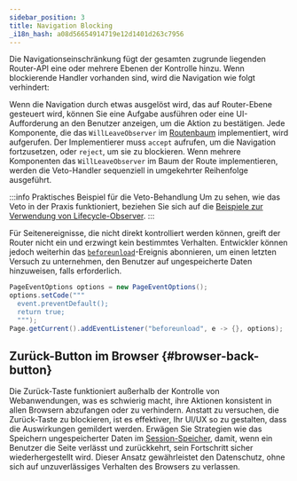 ```yaml
---
sidebar_position: 3
title: Navigation Blocking
_i18n_hash: a08d56654914719e12d1401d263c7956
---
```

Die Navigationseinschränkung fügt der gesamten zugrunde liegenden Router-API eine oder mehrere Ebenen der Kontrolle hinzu. Wenn blockierende Handler vorhanden sind, wird die Navigation wie folgt verhindert:

Wenn die Navigation durch etwas ausgelöst wird, das auf Router-Ebene gesteuert wird, können Sie eine Aufgabe ausführen oder eine UI-Aufforderung an den Benutzer anzeigen, um die Aktion zu bestätigen. Jede Komponente, die das `WillLeaveObserver` im [Routenbaum](../route-hierarchy/overview) implementiert, wird aufgerufen. Der Implementierer muss `accept` aufrufen, um die Navigation fortzusetzen, oder `reject`, um sie zu blockieren. Wenn mehrere Komponenten das `WillLeaveObserver` im Baum der Route implementieren, werden die Veto-Handler sequenziell in umgekehrter Reihenfolge ausgeführt.

:::info Praktisches Beispiel für die Veto-Behandlung
Um zu sehen, wie das Veto in der Praxis funktioniert, beziehen Sie sich auf die [Beispiele zur Verwendung von Lifecycle-Observer](observers#example-handling-unsaved-changes-with-willleaveobserver).
:::

Für Seitenereignisse, die nicht direkt kontrolliert werden können, greift der Router nicht ein und erzwingt kein bestimmtes Verhalten. Entwickler können jedoch weiterhin das [`beforeunload`](https://developer.mozilla.org/en-US/docs/Web/API/Window/beforeunload_event)-Ereignis abonnieren, um einen letzten Versuch zu unternehmen, den Benutzer auf ungespeicherte Daten hinzuweisen, falls erforderlich.

```java
PageEventOptions options = new PageEventOptions();
options.setCode(""" 
  event.preventDefault();
  return true;
  """);
Page.getCurrent().addEventListener("beforeunload", e -> {}, options);
```

## Zurück-Button im Browser {#browser-back-button}

Die Zurück-Taste funktioniert außerhalb der Kontrolle von Webanwendungen, was es schwierig macht, ihre Aktionen konsistent in allen Browsern abzufangen oder zu verhindern. Anstatt zu versuchen, die Zurück-Taste zu blockieren, ist es effektiver, Ihr UI/UX so zu gestalten, dass die Auswirkungen gemildert werden. Erwägen Sie Strategien wie das Speichern ungespeicherter Daten im [Session-Speicher](../../advanced/web-storage#session-storage), damit, wenn ein Benutzer die Seite verlässt und zurückkehrt, sein Fortschritt sicher wiederhergestellt wird. Dieser Ansatz gewährleistet den Datenschutz, ohne sich auf unzuverlässiges Verhalten des Browsers zu verlassen.
